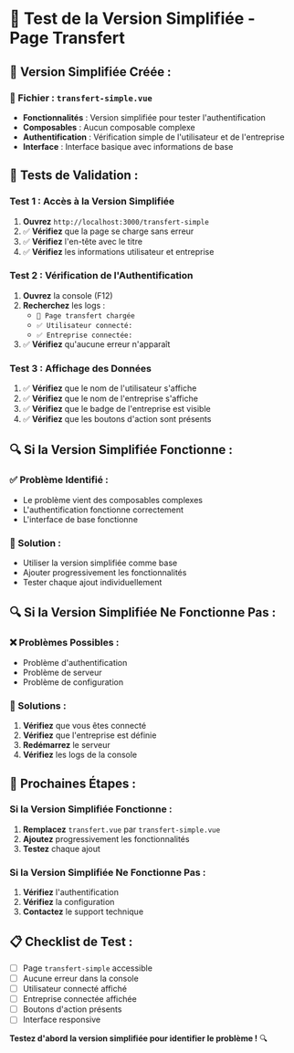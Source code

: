 # 🧪 Test de la Version Simplifiée - Page Transfert

## 🚀 **Version Simplifiée Créée :**

### **📁 Fichier : `transfert-simple.vue`**
- **Fonctionnalités** : Version simplifiée pour tester l'authentification
- **Composables** : Aucun composable complexe
- **Authentification** : Vérification simple de l'utilisateur et de l'entreprise
- **Interface** : Interface basique avec informations de base

## 🧪 **Tests de Validation :**

### **Test 1 : Accès à la Version Simplifiée**
1. **Ouvrez** `http://localhost:3000/transfert-simple`
2. ✅ **Vérifiez** que la page se charge sans erreur
3. ✅ **Vérifiez** l'en-tête avec le titre
4. ✅ **Vérifiez** les informations utilisateur et entreprise

### **Test 2 : Vérification de l'Authentification**
1. **Ouvrez** la console (F12)
2. **Recherchez** les logs :
   - `🚀 Page transfert chargée`
   - `✅ Utilisateur connecté:`
   - `✅ Entreprise connectée:`
3. ✅ **Vérifiez** qu'aucune erreur n'apparaît

### **Test 3 : Affichage des Données**
1. ✅ **Vérifiez** que le nom de l'utilisateur s'affiche
2. ✅ **Vérifiez** que le nom de l'entreprise s'affiche
3. ✅ **Vérifiez** que le badge de l'entreprise est visible
4. ✅ **Vérifiez** que les boutons d'action sont présents

## 🔍 **Si la Version Simplifiée Fonctionne :**

### **✅ Problème Identifié :**
- Le problème vient des composables complexes
- L'authentification fonctionne correctement
- L'interface de base fonctionne

### **🔧 Solution :**
- Utiliser la version simplifiée comme base
- Ajouter progressivement les fonctionnalités
- Tester chaque ajout individuellement

## 🔍 **Si la Version Simplifiée Ne Fonctionne Pas :**

### **❌ Problèmes Possibles :**
- Problème d'authentification
- Problème de serveur
- Problème de configuration

### **🔧 Solutions :**
1. **Vérifiez** que vous êtes connecté
2. **Vérifiez** que l'entreprise est définie
3. **Redémarrez** le serveur
4. **Vérifiez** les logs de la console

## 🚀 **Prochaines Étapes :**

### **Si la Version Simplifiée Fonctionne :**
1. **Remplacez** `transfert.vue` par `transfert-simple.vue`
2. **Ajoutez** progressivement les fonctionnalités
3. **Testez** chaque ajout

### **Si la Version Simplifiée Ne Fonctionne Pas :**
1. **Vérifiez** l'authentification
2. **Vérifiez** la configuration
3. **Contactez** le support technique

## 📋 **Checklist de Test :**

- [ ] Page `transfert-simple` accessible
- [ ] Aucune erreur dans la console
- [ ] Utilisateur connecté affiché
- [ ] Entreprise connectée affichée
- [ ] Boutons d'action présents
- [ ] Interface responsive

**Testez d'abord la version simplifiée pour identifier le problème !** 🔍


















